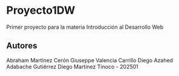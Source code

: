 # Proyecto1DW
Primer proyecto para la materia Introducción al Desarrollo Web

## Autores

Abraham Martínez Cerón
Giuseppe Valencia Carrillo 
Diego Azahed Adabache Gutiérrez
Diego Martinez Tinoco - 202501

